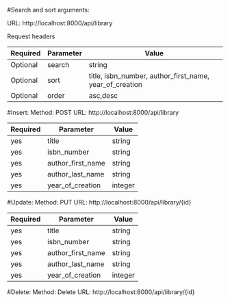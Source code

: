 
#Search and sort arguments:

URL: http://localhost:8000/api/library

Request headers

| **Required** 	| **Parameter**         | **Value**            						|
|----------	|------------------	|------------------						|
| Optional      | search	    	| string	 						|
| Optional      | sort		 	| title, isbn_number, author_first_name, year_of_creation   	|
| Optional 	| order		    	| asc,desc	     						|


#Insert:
Method: POST
URL: http://localhost:8000/api/library

| **Required** 	| **Parameter**         | **Value**          |
|------------	|--------------------	|------------------	 |
| yes           | title	    	        | string	 		 |
| yes           | isbn_number		 	| string|unique  	 |
| yes 	        | author_first_name		| string	     	 |
| yes 	        | author_last_name		| string	     	 |
| yes 	        | year_of_creation		| integer	     	 |


#Update:
Method: PUT
URL: http://localhost:8000/api/library/{id}

| **Required** 	| **Parameter**         | **Value**          |
|------------	|--------------------	|------------------	 |
| yes           | title	    	        | string	 		 |
| yes           | isbn_number		 	| string|unique  	 |
| yes 	        | author_first_name		| string	     	 |
| yes 	        | author_last_name		| string	     	 |
| yes 	        | year_of_creation		| integer	     	 |


#Delete:
Method: Delete
URL: http://localhost:8000/api/library/{id}
